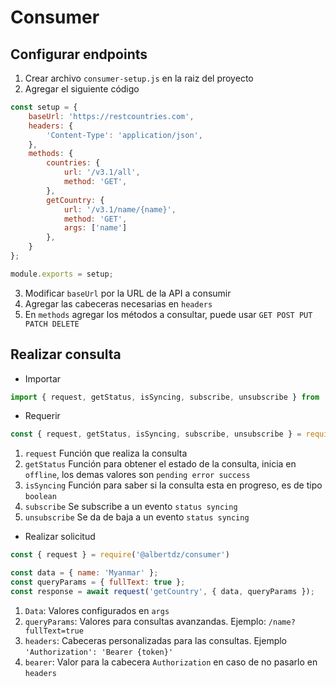 # Consumer

## Configurar endpoints
1. Crear archivo `consumer-setup.js` en la raiz del proyecto
2. Agregar el siguiente código
```js
const setup = {
	baseUrl: 'https://restcountries.com',
	headers: {
		'Content-Type': 'application/json',
	},
	methods: {
		countries: {
			url: '/v3.1/all',
			method: 'GET',
		},
		getCountry: {
			url: '/v3.1/name/{name}',
			method: 'GET',
			args: ['name']
		},
	}
};

module.exports = setup;
```
3. Modificar `baseUrl` por la URL de la API a consumir
4. Agregar las cabeceras necesarias en `headers`
5. En `methods` agregar los métodos a consultar, puede usar `GET POST PUT PATCH DELETE`

## Realizar consulta
* Importar
```js
import { request, getStatus, isSyncing, subscribe, unsubscribe } from '@albertdz/consumer'
```

* Requerir
```js
const { request, getStatus, isSyncing, subscribe, unsubscribe } = require('@albertdz/consumer')
```
1. `request` Función que realiza la consulta
2. `getStatus` Función para obtener el estado de la consulta, inicia en `offline`, los demas valores son `pending error success`
3. `isSyncing` Función para saber si la consulta esta en progreso, es de tipo `boolean`
4. `subscribe` Se subscribe a un evento `status syncing`
5. `unsubscribe` Se da de baja a un evento `status syncing`

* Realizar solicitud
```js
const { request } = require('@albertdz/consumer')

const data = { name: 'Myanmar' };
const queryParams = { fullText: true };
const response = await request('getCountry', { data, queryParams });
```
1. `Data`: Valores configurados en `args`
2. `queryParams`: Valores para consultas avanzandas. Ejemplo: `/name?fullText=true`
3. `headers`: Cabeceras personalizadas para las consultas. Ejemplo `'Authorization': 'Bearer {token}'`
4. `bearer`: Valor para la cabecera `Authorization` en caso de no pasarlo en `headers`